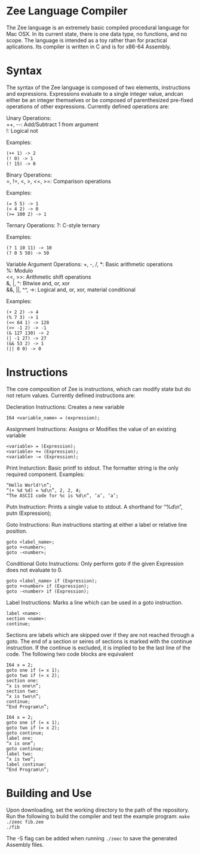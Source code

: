 # Zee Language Compiler
The Zee language is an extremely basic compiled procedural language for Mac OSX. In its current state, there is one data type, no functions, and no scope. The language is intended as a toy rather than for practical aplications. Its compiler is written in C and is for x86-64 Assembly.

# Syntax
The syntax of the Zee language is composed of two elements, instructions and expressions. Expressions evaluate to a single integer value, andcan either be an integer themselves or be composed of parenthesized pre-fixed operations of other expressions. Currently defined operations are:

Unary Operations:  
++, --: Add/Subtract 1 from argument  
!: Logical not  

Examples:  
```
(++ 1) -> 2
(! 0) -> 1
(! 15) -> 0
```
Binary Operations:  
=, !=, <, >, <=, >=: Comparison operations  

Examples:
```
(= 5 5) -> 1
(< 4 2) -> 0
(>= 100 2) -> 1
```
Ternary Operations:
?: C-style ternary  

Examples:
```
(? 1 10 11) -> 10
(? 0 5 50) -> 50
```

Variable Argument Operations:
+, -, /, *: Basic arithmetic operations  
%: Modulo   
<<, >>: Arithmetic shift operations  
&, |, ^: Bitwise and, or, xor  
&&, ||, ^^, ->: Logical and, or, xor, material conditional   

Examples:
```
(+ 2 2) -> 4
(% 7 3) -> 1
(<< 64 1) -> 128
(>> -1 2) -> -1
(& 127 130) -> 2
(| -1 27) -> 27
(&& 53 2) -> 1
(|| 0 0) -> 0
```
# Instructions
The core composition of Zee is instructions, which can modify state but do not return values. Currently defined instructions are:

Decleration Instructions: Creates a new variable
```I64 <variable_name>; 
I64 <variable_name> = (expression);
```
Assignment Instructions: Assigns or Modifies the value of an existing variable
```
<variable> = (Expression); 
<variable> += (Expression);
<variable> -= (Expression);
```
Print Insturction: Basic printf to stdout. The formatter string is the only required component. Examples:
```
“Hello World!\n”;
“(+ %d %d) = %d\n”, 2, 2, 4;
“The ASCII code for %c is %d\n”, ‘a’, ‘a’;
```
Putn Instruction: Prints a single value to stdout. A shorthand for “%d\n”,
putn (Expression);

Goto Instructions: Run instructions starting at either a label or relative line position. 
```
goto <label_name>;
goto +<number>;
goto -<number>;
```

Conditional Goto Instructions: Only perform goto if the given Expression does not evaluate to 0.
```
goto <label_name> if (Expression);
goto +<number> if (Expression);
goto -<number> if (Expression);
```
Label Instructions: Marks a line which can be used in a goto instruction.
```
label <name>: 
section <name>:
continue;
```
Sections are labels which are skipped over if they are not reached through a goto. The end of a section or seires of sections is marked with the continue instruction. If the continue is excluded, it is implied to be the last line of the code. The following two code blocks are equivalent

```
I64 x = 2;
goto one if (= x 1);
goto two if (= x 2);
section one:
“x is one\n”;
section two:
“x is two\n”;
continue;
“End Program\n”;
```

```
I64 x = 2;
goto one if (= x 1);
goto two if (= x 2);
goto continue;
label one:
“x is one”;
goto continue;
label two:
“x is two”;
label continue:
“End Program\n”;
```


# Building and Use

Upon downloading, set the working directory to the path of the repository. Run the following to build the compiler and test the example program:
```make```  
```./zeec fib.zee```  
```./fib```   

The -S flag can be added when running ```./zeec``` to save the generated Assembly files.
